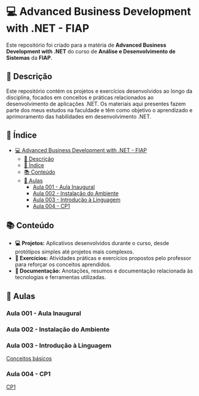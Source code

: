 
# 💻 Advanced Business Development with .NET - FIAP

Este repositório foi criado para a matéria de **Advanced Business Development with .NET** do curso de **Análise e Desenvolvimento de Sistemas** da **FIAP**.

## 📝 Descrição

Este repositório contém os projetos e exercícios desenvolvidos ao longo da disciplina, focados em conceitos e práticas relacionados ao desenvolvimento de aplicações .NET. Os materiais aqui presentes fazem parte dos meus estudos na faculdade e têm como objetivo o aprendizado e aprimoramento das habilidades em desenvolvimento .NET.

## 📂 Índice
- [💻 Advanced Business Development with .NET - FIAP](#-advanced-business-development-with-net---fiap)
  - [📝 Descrição](#-descrição)
  - [📂 Índice](#-índice)
  - [📚 Conteúdo](#-conteúdo)
  - [📅 Aulas](#-aulas)
    - [Aula 001 - Aula Inaugural](#aula-001---aula-inaugural)
    - [Aula 002 - Instalação do Ambiente](#aula-002---instalação-do-ambiente)
    - [Aula 003 - Introdução à Linguagem](#aula-003---introdução-à-linguagem)
    - [Aula 004 - CP1](#aula-004---cp1)

## 📚 Conteúdo

- **💻 Projetos:** Aplicativos desenvolvidos durante o curso, desde protótipos simples até projetos mais complexos.
- **📝 Exercícios:** Atividades práticas e exercícios propostos pelo professor para reforçar os conceitos aprendidos.
- **📄 Documentação:** Anotações, resumos e documentação relacionada às tecnologias e ferramentas utilizadas.

## 📅 Aulas

### Aula 001 - Aula Inaugural

### Aula 002 - Instalação do Ambiente

### Aula 003 - Introdução à Linguagem
[Conceitos básicos](Primeiro_Projeto_OOP)

### Aula 004 - CP1
[CP1](Primeiro_Projeto_OOP)
